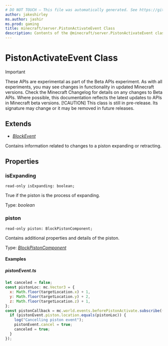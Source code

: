 ```yaml
---
# DO NOT TOUCH — This file was automatically generated. See https://github.com/mojang/minecraftapidocsgenerator to modify descriptions, examples, etc.
author: jakeshirley
ms.author: jashir
ms.prod: gaming
title: minecraft/server.PistonActivateEvent Class
description: Contents of the @minecraft/server.PistonActivateEvent class.
---
```

# PistonActivateEvent Class
>[!IMPORTANT]
>These APIs are experimental as part of the Beta APIs experiment. As with all experiments, you may see changes in functionality in updated Minecraft versions. Check the Minecraft Changelog for details on any changes to Beta APIs. Where possible, this documentation reflects the latest updates to APIs in Minecraft beta versions.
> [!CAUTION]
> This class is still in pre-release.  Its signature may change or it may be removed in future releases.

## Extends
- [*BlockEvent*](BlockEvent.md)

Contains information related to changes to a piston expanding or retracting.

## Properties

### **isExpanding**
`read-only isExpanding: boolean;`

True if the piston is the process of expanding.

Type: *boolean*

### **piston**
`read-only piston: BlockPistonComponent;`

Contains additional properties and details of the piston.

Type: [*BlockPistonComponent*](BlockPistonComponent.md)

#### **Examples**
##### *pistonEvent.ts*
```javascript
let canceled = false;
const pistonLoc: mc.Vector3 = {
  x: Math.floor(targetLocation.x) + 1,
  y: Math.floor(targetLocation.y) + 2,
  z: Math.floor(targetLocation.z) + 1,
};
const pistonCallback = mc.world.events.beforePistonActivate.subscribe((pistonEvent: mc.BeforePistonActivateEvent) => {
  if (pistonEvent.piston.location.equals(pistonLoc)) {
    log("Cancelling piston event");
    pistonEvent.cancel = true;
    canceled = true;
  }
});
```
